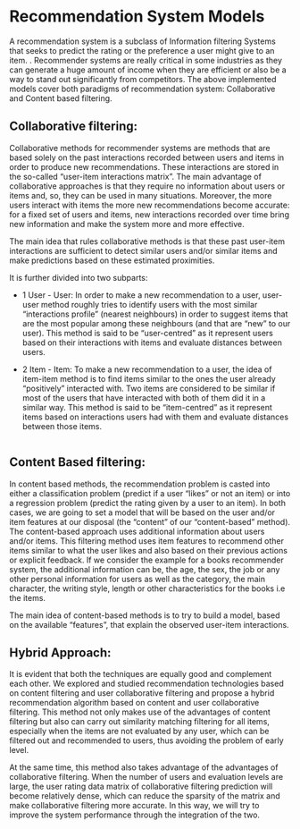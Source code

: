 # Recommendation System Models
A recommendation system is a subclass of Information filtering Systems that seeks to predict the rating or the preference a user might give to an item. .
Recommender systems are really critical in some industries as they can generate a huge amount of income when they are efficient or also be a way to stand out significantly from competitors.
The above implemented models cover both paradigms of recommendation system: Collaborative and Content based filtering.


## Collaborative filtering:
Collaborative methods for recommender systems are methods that are based solely on the past interactions recorded between users and items in order to produce new recommendations. These interactions are stored in the so-called “user-item interactions matrix”.
The main advantage of collaborative approaches is that they require no information about users or items and, so, they can be used in many situations. Moreover, the more users interact with items the more new recommendations become accurate: for a fixed set of users and items, new interactions recorded over time bring new information and make the system more and more effective.

The main idea that rules collaborative methods is that these past user-item interactions are sufficient to detect similar users and/or similar items and make predictions based on these estimated proximities.

It is further divided into two subparts:
* 1 User - User:
  In order to make a new recommendation to a user, user-user method roughly tries to identify users with the most similar “interactions profile” (nearest neighbours) in order to suggest items that are the most popular among these neighbours (and that are “new” to our user). This method is said to be “user-centred” as it represent users based on their interactions with items and evaluate distances between users.
    <image here user_id = 40>
* 2 Item - Item:
  To make a new recommendation to a user, the idea of item-item method is to find items similar to the ones the user already “positively” interacted with. Two items are considered to be similar if most of the users that have interacted with both of them did it in a similar way. This method is said to be “item-centred” as it represent items based on interactions users had with them and evaluate distances between those items.
  
  <image here item>
    
## Content Based filtering:
In content based methods, the recommendation problem is casted into either a classification problem (predict if a user “likes” or not an item) or into a regression problem (predict the rating given by a user to an item). In both cases, we are going to set a model that will be based on the user and/or item features at our disposal (the “content” of our “content-based” method).
The content-based approach uses additional information about users and/or items. This filtering method uses item features to recommend other items similar to what the user likes and also based on their previous actions or explicit feedback. If we consider the example for a books recommender system, the additional information can be, the age, the sex, the job or any other personal information for users as well as the category, the main character, the writing style, length or other characteristics for the books i.e the items.
   
The main idea of content-based methods is to try to build a model, based on the available “features”, that explain the observed user-item interactions. 
<Insert similar summary image here>
  
## Hybrid Approach:
It is evident that both the techniques are equally good and complement each other. We explored and studied recommendation technologies based on content filtering and user collaborative filtering and propose a hybrid recommendation algorithm based on content and user collaborative filtering. This method not only makes use of the advantages of content filtering but also can carry out similarity matching filtering for all items, especially when the items are not evaluated by any user, which can be filtered out and recommended to users, thus avoiding the problem of early level. 
 
 At the same time, this method also takes advantage of the advantages of collaborative filtering. When the number of users and evaluation levels are large, the user rating data matrix of collaborative filtering prediction will become relatively dense, which can reduce the sparsity of the matrix and make collaborative filtering more accurate. In this way, we will try to improve the system performance through the integration of the two.
